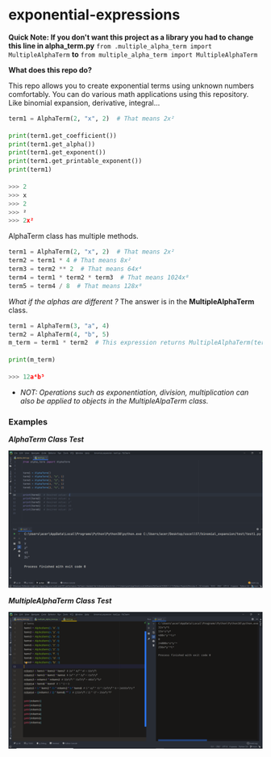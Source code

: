 # exponential-expressions

**Quick Note: If you don't want this project as a library you had to change this line in alpha_term.py** `from .multiple_alpha_term import MultipleAlphaTerm` **to** `from multiple_alpha_term import MultipleAlphaTerm`

**What does this repo do?**

This repo allows you to create exponential terms using unknown numbers comfortably. You can do various math applications using this repository. Like binomial expansion, derivative, integral...

```python
term1 = AlphaTerm(2, "x", 2)  # That means 2x²

print(term1.get_coefficient())
print(term1.get_alpha())
print(term1.get_exponent())
print(term1.get_printable_exponent())
print(term1)

>>> 2
>>> x
>>> 2
>>> ²
>>> 2x²
```


AlphaTerm class has multiple methods. 

```python
term1 = AlphaTerm(2, "x", 2)  # That means 2x²
term2 = term1 * 4 # That means 8x²
term3 = term2 ** 2  # That means 64x⁴
term4 = term1 * term2 * term3  # That means 1024x⁸
term5 = term4 / 8  # That means 128x⁸
```

_What if the alphas are different ?_ The answer is in the **MultipleAlphaTerm** class.

```python
term1 = AlphaTerm(3, "a", 4)
term2 = AlphaTerm(4, "b", 5)
m_term = term1 * term2  # This expression returns MultipleAlphaTerm(term1, term2)

print(m_term)

>>> 12a⁴b⁵
```

- _NOT: Operations such as exponentiation, division, multiplication can also be applied to objects in the MultipleAlpaTerm class._


### Examples



**_AlphaTerm Class Test_**

<img src="./test/test1.PNG" alt="TEST1" width="1000">


**_MultipleAlphaTerm Class Test_**

<img src="./test/test2.PNG" alt="TEST2" width="1000">






